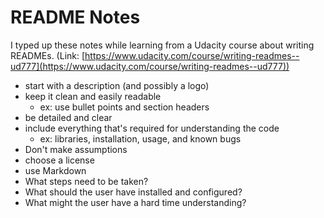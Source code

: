 # README Notes

I typed up these notes while learning from a Udacity course about writing READMEs. 
(Link: [https://www.udacity.com/course/writing-readmes--ud777](https://www.udacity.com/course/writing-readmes--ud777))

- start with a description (and possibly a logo)
- keep it clean and easily readable
  - ex: use bullet points and section headers
- be detailed and clear
- include everything that's required for understanding the code 
  - ex: libraries, installation, usage, and known bugs
- Don't make assumptions
- choose a license 
- use Markdown
- What steps need to be taken?
- What should the user have installed and configured?
- What might the user have a hard time understanding?
